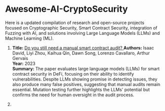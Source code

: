 # Awesome-AI-CryptoSecurity
Here is a updated compilation of research and open-source projects focused on Cryptographic Security, Smart Contract Security, integration of Fuzzing with AI, and solutions involving Large Language Models (LLMs) and Machine Learning (ML).

1. **Title:** [Do you still need a manual smart contract audit? ](2306.12338.pdf) 
**Authors:** Isaac David, Liyi Zhou, Kaihua Qin, Dawn Song, Lorenzo Cavallaro, Arthur Gervais  
**Year:** 2023  
**Summary:** The paper evaluates large language models (LLMs) for smart contract security in DeFi, focusing on their ability to identify vulnerabilities. Despite LLMs showing promise in detecting issues, they also produce many false positives, suggesting that manual audits remain essential. Mutation testing further highlights the LLMs' potential but confirms the need for human oversight in the audit process.

2. 


